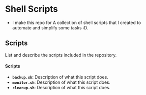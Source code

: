 # Shell Scripts 
- I make this repo for A collection of shell scripts that I created to automate and simplify some tasks :D.


## **Scripts**
List and describe the scripts included in the repository.

#### Scripts

- **`backup.sh`**: Description of what this script does.
- **`monitor.sh`**: Description of what this script does.
- **`cleanup.sh`**: Description of what this script does.

